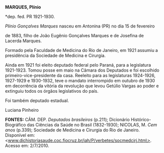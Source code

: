**MARQUES, Plínio**

\*dep. fed. PR 1921-1930.

*Plínio Gonçalves Marques* nasceu em Antonina (PR) no dia 15 de
fevereiro

de 1883, filho de João Eugênio Gonçalves Marques e de Josefina de
Lacerda Marques.

Formado pela Faculdade de Medicina do Rio de Janeiro, em 1921 assumiu a
presidência da Sociedade de Medicina e Cirurgia.

Ainda em 1921 foi eleito deputado federal pelo Paraná, para a
legislatura 1921-1923. Tomou posse em maio na Câmara dos Deputados e foi
escolhido primeiro-vice-presidente da casa. Reeleito para as
legislaturas 1924-1926, 1927-1929 e 1930-1932, teve o mandato
interrompido em outubro de 1930 em decorrência da vitória da revolução
que levou Getúlio Vargas ao poder e extinguiu todos os órgãos
legislativos do país.

Foi também deputado estadual.

Luciana Pinheiro

**FONTES:** CÂM. DEP. *Deputados brasileiros* (p.211); Dicionário
Histórico-Biográfico das Ciências da Saúde no Brasil (1832-1930);
NICOLAS, M. *Cem anos* (p.339); Sociedade de Medicina e Cirurgia do Rio
de Janeiro. Disponível em:
\<www.dichistoriasaude.coc.fiocruz.br/iah/P/verbetes/socmedcirj.htm\>.
Acesso em: 2/7/2010.
